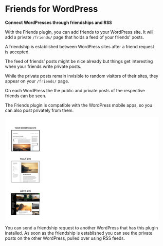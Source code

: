 # Friends for WordPress

**Connect WordPresses through friendships and RSS**

With the Friends plugin, you can add friends to your WordPress site. It will add a private `/friends/` page that holds a feed of your friends' posts.

A friendship is established between WordPress sites after a friend request is accepted.

The feed of friends’ posts might be nice already but things get interesting when your friends write private posts.

While the private posts remain invisible to random visitors of their sites, they appear on your `/friends/` page.

On each WordPress the the public and private posts of the respective friends can be seen.

The Friends plugin is compatible with the WordPress mobile apps, so you can also post privately from them.

![](img/explain-friends.gif)

You can send a friendship request to another WordPress that has this plugin installed. As soon as the friendship is established you can see the private posts on the other WordPress, pulled over using RSS feeds.
